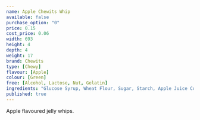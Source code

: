 ```yaml
---
name: Apple Chewits Whip
available: false
purchase_option: "0"
price: 0.15
cost_price: 0.06
width: 693
height: 4
depth: 4
weight: 17
brand: Chewits
type: [Chewy]
flavour: [Apple]
colour: [Green]
free: [Alcohol, Lactose, Nut, Gelatin]
ingredients: "Glucose Syrup, Wheat Flour, Sugar, Starch, Apple Juice Concentrate 1.5%, Hydrogenated Vegetable Oil, Citric Acid, Flavouring, Glazing Agent (Shellac), Emulsifier (E471), Colours: E102, E133"
published: true
---
```

Apple flavoured jelly whips.
